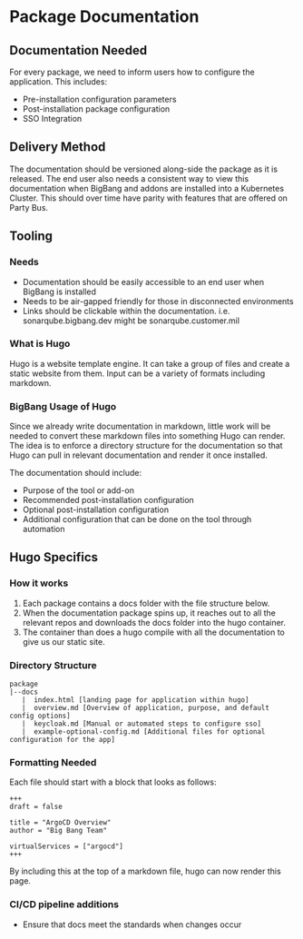 # Package Documentation

## Documentation Needed

For every package, we need to inform users how to configure the application.
This includes:

* Pre-installation configuration parameters
* Post-installation package configuration
* SSO Integration

## Delivery Method

The documentation should be versioned along-side the package as it is released. The end user also needs a consistent way to view this documentation when BigBang and addons are installed into a Kubernetes Cluster. This should over time have parity with features that are offered on Party Bus.

## Tooling

### Needs

* Documentation should be easily accessible to an end user when BigBang is installed
* Needs to be air-gapped friendly for those in disconnected environments
* Links should be clickable within the documentation. i.e. sonarqube.bigbang.dev might be sonarqube.customer.mil

### What is Hugo

Hugo is a website template engine. It can take a group of files and create a static website from them. Input can be a variety of formats including markdown.

### BigBang Usage of Hugo

Since we already write documentation in markdown, little work will be needed to convert these markdown files into something Hugo can render. The idea is to enforce a directory structure for the documentation so that Hugo can pull in relevant documentation and render it once installed.

The documentation should include:

* Purpose of the tool or add-on
* Recommended post-installation configuration
* Optional post-installation configuration
* Additional configuration that can be done on the tool through automation

## Hugo Specifics

### How it works

1. Each package contains a docs folder with the file structure below.
2. When the documentation package spins up, it reaches out to all the relevant repos and downloads the docs folder into the hugo container.
3. The container than does a hugo compile with all the documentation to give us our static site.

### Directory Structure

```text
package
|--docs
   |  index.html [landing page for application within hugo]
   |  overview.md [Overview of application, purpose, and default config options]
   |  keycloak.md [Manual or automated steps to configure sso]
   |  example-optional-config.md [Additional files for optional configuration for the app]
```

### Formatting Needed

Each file should start with a block that looks as follows:

```text
+++
draft = false

title = "ArgoCD Overview"
author = "Big Bang Team"

virtualServices = ["argocd"]
+++
```

By including this at the top of a markdown file, hugo can now render this page.

### CI/CD pipeline additions

* Ensure that docs meet the standards when changes occur
